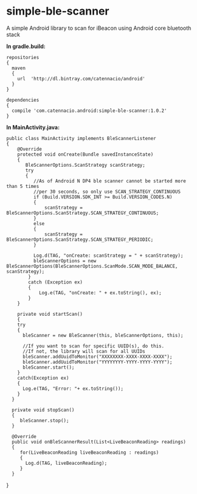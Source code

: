 # simple-ble-scanner

A simple Android library to scan for iBeacon using Android core bluetooth stack

**In gradle.build:**

    repositories
    {
      maven
      {
        url  'http://dl.bintray.com/catennacio/android'
      }
    }

    dependencies
    {
      compile 'com.catennacio.android:simple-ble-scanner:1.0.2'
    }

 
**In MainActivity.java:**

    public class MainActivity implements BleScannerListener
    {
        @Override
        protected void onCreate(Bundle savedInstanceState)
        {
           BleScannerOptions.ScanStrategy scanStrategy;
           try
           {
              //As of Android N DP4 ble scanner cannot be started more than 5 times 
              //per 30 seconds, so only use SCAN_STRATEGY_CONTINUOUS     
              if (Build.VERSION.SDK_INT >= Build.VERSION_CODES.N)
              {
                  scanStrategy = BleScannerOptions.ScanStrategy.SCAN_STRATEGY_CONTINUOUS;
              }
              else
              {
                  scanStrategy = BleScannerOptions.ScanStrategy.SCAN_STRATEGY_PERIODIC;
              }
              
              Log.d(TAG, "onCreate: scanStrategy = " + scanStrategy);
              bleScannerOptions = new BleScannerOptions(BleScannerOptions.ScanMode.SCAN_MODE_BALANCE, scanStrategy);
            }
            catch (Exception ex)
            {
                Log.e(TAG, "onCreate: " + ex.toString(), ex);
            }
        }
    
	    private void startScan()
	    {
        try
        {
          bleScanner = new BleScanner(this, bleScannerOptions, this);
          
          //If you want to scan for specific UUID(s), do this.
          //If not, the library will scan for all UUIDs
          bleScanner.addUuidToMonitor("XXXXXXXX-XXXX-XXXX-XXXX");
          bleScanner.addUuidToMonitor("YYYYYYYY-YYYY-YYYY-YYYY");
          bleScanner.start();
        }
        catch(Exception ex)
        {
          Log.e(TAG, "Error: "+ ex.toString());
        }
      }
      
      private void stopScan()
      {
         bleScanner.stop();
      }
	    
      @Override
      public void onBleScannerResult(List<LiveBeaconReading> readings)
      {
         for(LiveBeaconReading liveBeaconReading : readings)
         {
           Log.d(TAG, liveBeaconReading);
         }
      }
   }        
